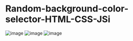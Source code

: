 # Random-background-color-selector-HTML-CSS-JSi
![image](https://github.com/user-attachments/assets/73e63c1b-c1fa-4a7f-bfc7-e7d9ce16899e)
![image](https://github.com/user-attachments/assets/fe461348-51b8-4e1c-9918-4443dcd037c3)
![image](https://github.com/user-attachments/assets/a1019eb5-0574-47fc-b729-0df595f22587)
